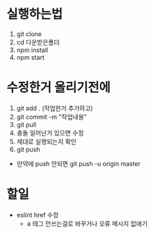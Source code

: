 # 실행하는법

1. git clone
2. cd 다운받은폴더
3. npm install
4. npm start

# 수정한거 올리기전에

1. git add . (작업한거 추가하고)
2. git commit -m "작업내용"
3. git pull
4. 충돌 일어난거 있으면 수정
5. 제대로 실행되는지 확인
6. git push
  - 만약에 push 안되면 git push -u origin master

# 할일

- eslint href 수정
  - a 태그 안쓰는걸로 바꾸거나 오류 메시지 없애기
